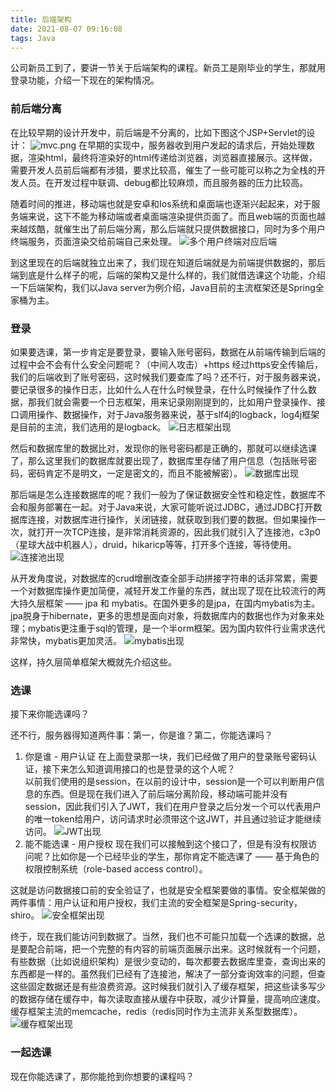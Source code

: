 ```yaml
---
title: 后端架构
date: 2021-08-07 09:16:08
tags: Java
---
```


公司新员工到了，要讲一节关于后端架构的课程。新员工是刚毕业的学生，那就用登录功能，介绍一下现在的架构情况。
### 前后端分离
在比较早期的设计开发中，前后端是不分离的，比如下图这个JSP+Servlet的设计：
![mvc.png](mvc.png)
在早期的实现中，服务器收到用户发起的请求后，开始处理数据，渲染html，最终将渲染好的html传递给浏览器，浏览器直接展示。这样做，需要开发人员前后端都有涉猎，要求比较高，催生了一些可能可以称之为全栈的开发人员。在开发过程中联调、debug都比较麻烦，而且服务器的压力比较高。
<!-- more -->
随着时间的推进，移动端也就是安卓和Ios系统和桌面端也逐渐兴起起来，对于服务端来说，这下不能为移动端或者桌面端渲染提供页面了。而且web端的页面也越来越炫酷，就催生出了前后端分离，那么后端就只提供数据接口，同时为多个用户终端服务，页面渲染交给前端自己来处理。
![多个用户终端对应后端](front-end-back-end.jpeg)

到这里现在的后端就独立出来了，我们现在知道后端就是为前端提供数据的，那后端到底是什么样子的呢，后端的架构又是什么样的，我们就借选课这个功能，介绍一下后端架构，我们以Java server为例介绍，Java目前的主流框架还是Spring全家桶为主。
### 登录
如果要选课，第一步肯定是要登录，要输入账号密码，数据在从前端传输到后端的过程中会不会有什么安全问题呢？（中间人攻击）+https
经过https安全传输后，我们的后端收到了账号密码，这时候我们要查库了吗？还不行，对于服务器来说，要记录很多的操作日志，比如什么人在什么时候登录，在什么时候操作了什么数据，那我们就会需要一个日志框架，用来记录刚刚提到的，比如用户登录操作、接口调用操作、数据操作，对于Java服务器来说，基于slf4j的logback，log4j框架是目前的主流，我们选用的是logback。
![日志框架出现]()

然后和数据库里的数据比对，发现你的账号密码都是正确的，那就可以继续选课了，那么这里我们的数据库就要出现了，数据库里存储了用户信息（包括账号密码，密码肯定不是明文，一定是密文的，而且不能被解密）。
![数据库出现]()

那后端是怎么连接数据库的呢？我们一般为了保证数据安全性和稳定性，数据库不会和服务部署在一起。对于Java来说，大家可能听说过JDBC，通过JDBC打开数据库连接，对数据库进行操作，关闭链接，就获取到我们要的数据。但如果操作一次，就打开一次TCP连接，是非常消耗资源的，因此我们就引入了连接池，c3p0（星球大战中机器人），druid，hikaricp等等，打开多个连接，等待使用。
![连接池出现]()

从开发角度说，对数据库的crud增删改查全部手动拼接字符串的话非常累，需要一个对数据库操作更加简便，减轻开发工作量的东西，就出现了现在比较流行的两大持久层框架 —— jpa 和 mybatis。在国外更多的是jpa，在国内mybatis为主。jpa脱身于hibernate，更多的思想是面向对象，将数据库内的数据也作为对象来处理；mybatis更注重于sql的管理，是一个半orm框架。因为国内软件行业需求迭代非常快，mybatis更加灵活。
![mybatis出现]()

这样，持久层简单框架大概就先介绍这些。

### 选课
接下来你能选课吗？

还不行，服务器得知道两件事：第一，你是谁？第二，你能选课吗？
1. 你是谁 - 用户认证
在上面登录那一块，我们已经做了用户的登录账号密码认证，接下来怎么知道调用接口的也是登录的这个人呢？  
以前我们使用的是session，在以前的设计中，session是一个可以判断用户信息的东西。但是现在我们进入了前后端分离阶段，移动端可能并没有session，因此我们引入了JWT，我们在用户登录之后分发一个可以代表用户的唯一token给用户，访问请求时必须带这个这JWT，并且通过验证才能继续访问。
![JWT出现]()
2. 能不能选课 - 用户授权
现在我们可以接触到这个接口了，但是有没有权限访问呢？比如你是一个已经毕业的学生，那你肯定不能选课了 —— 基于角色的权限控制系统（role-based access control）。

这就是访问数据接口前的安全验证了，也就是安全框架要做的事情。安全框架做的两件事情：用户认证和用户授权，我们主流的安全框架是Spring-security，shiro。
![安全框架出现]()

终于，现在我们能访问到数据了。当然，我们也不可能只加载一个选课的数据，总是要配合前端，把一个完整的有内容的前端页面展示出来。这时候就有一个问题，有些数据（比如说组织架构）是很少变动的，每次都要去数据库里查，查询出来的东西都是一样的。虽然我们已经有了连接池，解决了一部分查询效率的问题，但查这些固定数据还是有些浪费资源。这时候我们就引入了缓存框架，把这些读多写少的数据存储在缓存中，每次读取直接从缓存中获取，减少计算量，提高响应速度。缓存框架主流的memcache，redis（redis同时作为主流非关系型数据库）。
![缓存框架出现]()

### 一起选课
现在你能选课了，那你能抢到你想要的课程吗？

